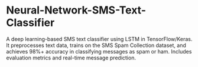 # Neural-Network-SMS-Text-Classifier
A deep learning-based SMS text classifier using LSTM in TensorFlow/Keras. It preprocesses text data, trains on the SMS Spam Collection dataset, and achieves 98%+ accuracy in classifying messages as spam or ham. Includes evaluation metrics and real-time message prediction.
